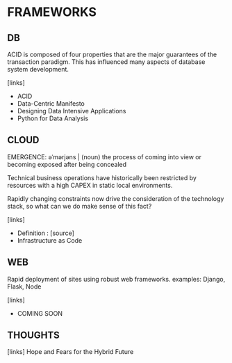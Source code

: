 # FRAMEWORKS

## DB
ACID is composed of four properties that are the major guarantees of the transaction paradigm. This has influenced many aspects of database system development.

[links]
- ACID
- Data-Centric Manifesto
- Designing Data Intensive Applications
- Python for Data Analysis

## CLOUD
EMERGENCE: əˈmərjəns | (noun) the process of coming into view or becoming exposed after being concealed

Technical business operations have historically been restricted by resources with a high CAPEX in static local environments.

Rapidly changing constraints now drive the consideration of the technology stack, so what can we do make sense of this fact?

[links]
- Definition : [source]
- Infrastructure as Code

## WEB
Rapid deployment of sites using robust web frameworks.
examples: Django, Flask, Node

[links]
- COMING SOON

## THOUGHTS
[links]
Hope and Fears for the Hybrid Future

[link text itself]: http://www.reddit.com
